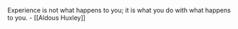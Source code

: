 
Experience is not what happens to you; it is what you do with what happens to you. - [[Aldous Huxley]]
